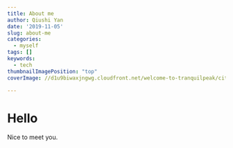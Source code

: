 ```yaml
---
title: About me
author: Qiushi Yan
date: '2019-11-05'
slug: about-me
categories:
  - myself
tags: []
keywords:
  - tech
thumbnailImagePosition: "top"
coverImage: //d1u9biwaxjngwg.cloudfront.net/welcome-to-tranquilpeak/city.jpg

---
```


# Hello  

Nice to meet you.
